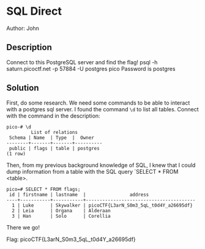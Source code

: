 # SQL Direct
Author: John
## Description
Connect to this PostgreSQL server and find the flag!
psql -h saturn.picoctf.net -p 57884 -U postgres pico
Password is postgres

## Solution

First, do some research. We need some commands to be able to interact with
a postgres sql server. I found the command `\d` to list all tables.
Connect with the command in the description:
```
pico-# \d
         List of relations
 Schema | Name  | Type  |  Owner   
--------+-------+-------+----------
 public | flags | table | postgres
(1 row)
```
Then, from my previous background knowledge of SQL, I knew that I could
dump information from a table with the SQL query `SELECT * FROM \<table\>.
```
pico=# SELECT * FROM flags;
 id | firstname | lastname  |                address                 
----+-----------+-----------+----------------------------------------
  1 | Luke      | Skywalker | picoCTF{L3arN_S0m3_5qL_t0d4Y_a26695df}
  2 | Leia      | Organa    | Alderaan
  3 | Han       | Solo      | Corellia
```
There we go!

Flag: picoCTF{L3arN_S0m3_5qL_t0d4Y_a26695df}